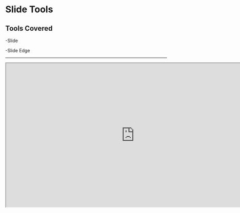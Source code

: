 # Slide Tools

<h2>Tools Covered</h2>
<p>-Slide&nbsp;</p>
<p>-Slide Edge</p>
<hr>
<p><iframe src="https://www.youtube.com/embed/uihzLVSws-k?rel=0" width="800" height="450" allowfullscreen="allowfullscreen" allow="accelerometer; autoplay; clipboard-write; encrypted-media; gyroscope; picture-in-picture"></iframe></p>
<p>&nbsp;</p>
